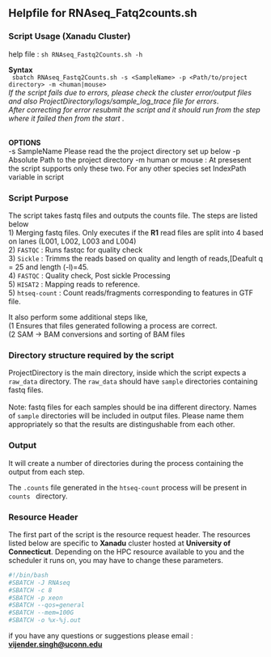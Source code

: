 ## Helpfile for RNAseq_Fatq2counts.sh

### Script Usage (Xanadu Cluster)

help file : `sh RNAseq_Fastq2Counts.sh -h`

**Syntax**<br/>
         ` sbatch RNAseq_Fastq2Counts.sh -s <SampleName> -p <Path/to/project directory> -m <human|mouse>`
<br/>
*If the script fails due to errors, please check the cluster error/output files and also ProjectDirectory/logs/sample_log_trace file for errors*.<br/>
*After correcting for error resubmit the script and it should run from the step where it failed then from the start .* <br/>
<br/>

**OPTIONS**<br/>
                -s SampleName Please read the the project directory set up below
                -p Absolute Path to the project directory
                -m human or mouse : At presesent the script supports only these two. For any other species set IndexPath variable in script


### Script Purpose
The script takes fastq files and outputs the counts file.  The steps are listed below<br/>
        1) Merging fastq files. Only executes if the **R1** read files are split into 4 based on lanes (L001, L002, L003 and L004)<br/>
        2) `FASTQC` :  Runs fastqc for quality check<br/>
        3) `Sickle` : Trimms the reads based on quality and length of reads,[Deafult q = 25  and length (-l)=45.<br/>
        4) `FASTQC` : Quality check, Post sickle Processing<br/>
        5) `HISAT2` : Mapping reads to reference.<br/>
        5) `htseq-count` : Count reads/fragments corresponding to features in GTF file.<br/>

It also perform some additional steps like,<br/>
        (1 Ensures that files generated following a process are correct.<br/>
        (2 SAM -> BAM conversions and sorting of BAM files<br/>


### Directory structure required by the script

ProjectDirectory is the main directory, inside which the script expects a `raw_data` directory.  The `raw_data` should have `sample` directories containing fastq files.<br/>
<br/>
Note: fastq files for each samples should be ina different directory. Names of `sample` directories will be included in output files.  Please name them appropriately so that the results are  distingushable from each other.<br/>


### Output

It will create a number of directories during the process containing the output from each step.<br/>

The `.counts` file generated in the `htseq-count` process will be present in `counts ` directory.<br/>

### Resource Header

The first part of the script is the resource request header.  The resources listed below are specific to **Xanadu** cluster hosted at **University of Connecticut**.  Depending on the HPC resource available to you and the scheduler it runs on, you may have to change these parameters.

```sh
#!/bin/bash
#SBATCH -J RNAseq
#SBATCH -c 8
#SBATCH -p xeon
#SBATCH --qos=general
#SBATCH --mem=100G
#SBATCH -o %x-%j.out
```

if you have any questions or suggestions please email : **vijender.singh@uconn.edu**
